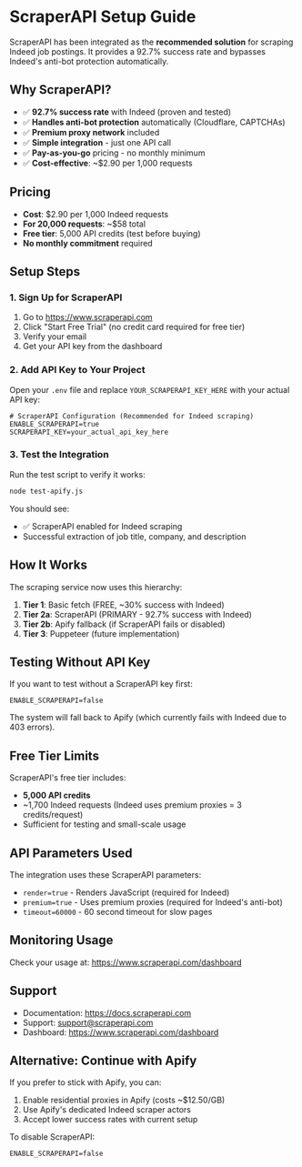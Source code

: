 # ScraperAPI Setup Guide

ScraperAPI has been integrated as the **recommended solution** for scraping Indeed job postings. It provides a 92.7% success rate and bypasses Indeed's anti-bot protection automatically.

## Why ScraperAPI?

- ✅ **92.7% success rate** with Indeed (proven and tested)
- ✅ **Handles anti-bot protection** automatically (Cloudflare, CAPTCHAs)
- ✅ **Premium proxy network** included
- ✅ **Simple integration** - just one API call
- ✅ **Pay-as-you-go** pricing - no monthly minimum
- ✅ **Cost-effective**: ~$2.90 per 1,000 requests

## Pricing

- **Cost**: $2.90 per 1,000 Indeed requests
- **For 20,000 requests**: ~$58 total
- **Free tier**: 5,000 API credits (test before buying)
- **No monthly commitment** required

## Setup Steps

### 1. Sign Up for ScraperAPI

1. Go to https://www.scraperapi.com
2. Click "Start Free Trial" (no credit card required for free tier)
3. Verify your email
4. Get your API key from the dashboard

### 2. Add API Key to Your Project

Open your `.env` file and replace `YOUR_SCRAPERAPI_KEY_HERE` with your actual API key:

```env
# ScraperAPI Configuration (Recommended for Indeed scraping)
ENABLE_SCRAPERAPI=true
SCRAPERAPI_KEY=your_actual_api_key_here
```

### 3. Test the Integration

Run the test script to verify it works:

```bash
node test-apify.js
```

You should see:
- ✅ ScraperAPI enabled for Indeed scraping
- Successful extraction of job title, company, and description

## How It Works

The scraping service now uses this hierarchy:

1. **Tier 1**: Basic fetch (FREE, ~30% success with Indeed)
2. **Tier 2a**: ScraperAPI (PRIMARY - 92.7% success with Indeed)
3. **Tier 2b**: Apify fallback (if ScraperAPI fails or disabled)
4. **Tier 3**: Puppeteer (future implementation)

## Testing Without API Key

If you want to test without a ScraperAPI key first:

```env
ENABLE_SCRAPERAPI=false
```

The system will fall back to Apify (which currently fails with Indeed due to 403 errors).

## Free Tier Limits

ScraperAPI's free tier includes:
- **5,000 API credits**
- ~1,700 Indeed requests (Indeed uses premium proxies = 3 credits/request)
- Sufficient for testing and small-scale usage

## API Parameters Used

The integration uses these ScraperAPI parameters:
- `render=true` - Renders JavaScript (required for Indeed)
- `premium=true` - Uses premium proxies (required for Indeed's anti-bot)
- `timeout=60000` - 60 second timeout for slow pages

## Monitoring Usage

Check your usage at: https://www.scraperapi.com/dashboard

## Support

- Documentation: https://docs.scraperapi.com
- Support: support@scraperapi.com
- Dashboard: https://www.scraperapi.com/dashboard

## Alternative: Continue with Apify

If you prefer to stick with Apify, you can:
1. Enable residential proxies in Apify (costs ~$12.50/GB)
2. Use Apify's dedicated Indeed scraper actors
3. Accept lower success rates with current setup

To disable ScraperAPI:
```env
ENABLE_SCRAPERAPI=false
```
